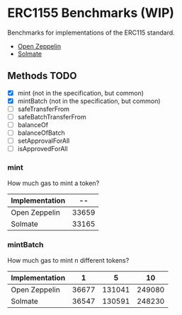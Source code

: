 # ERC1155 Benchmarks (WIP)

Benchmarks for implementations of the ERC115 standard.

- [Open Zeppelin](https://github.com/OpenZeppelin/openzeppelin-contracts)
- [Solmate](https://github.com/rari-capital/solmate)

## Methods TODO

- [x] mint (not in the specification, but common)
- [x] mintBatch (not in the specification, but common)
- [ ] safeTransferFrom
- [ ] safeBatchTransferFrom
- [ ] balanceOf
- [ ] balanceOfBatch
- [ ] setApprovalForAll
- [ ] isApprovedForAll

### mint

How much gas to mint a token?

<!-- Start mint Table -->
|Implementation|  -- |
|--------------|-----|
| Open Zeppelin|33659|
|    Solmate   |33165|
<!-- End mint Table -->

### mintBatch

How much gas to mint n different tokens?

<!-- Start mintBatch Table -->
|Implementation|  1  |   5  |  10  |
|--------------|-----|------|------|
| Open Zeppelin|36677|131041|249080|
|    Solmate   |36547|130591|248230|
<!-- End mintBatch Table -->
